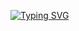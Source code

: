 <a href="https://git.io/typing-svg"><img src="https://readme-typing-svg.demolab.com?font=Fira+Code&size=16&pause=1000&random=false&width=435&lines=Hello+%F0%9F%99%8B%E2%80%8D%E2%99%82%EF%B8%8F+Welcome+My+Name+Is+Poria+delavariyan;Im+A+Back-End+Developer" alt="Typing SVG" /></a>
